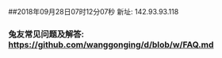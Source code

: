 ##2018年09月28日07时12分07秒 新址: 142.93.93.118
### 兔友常见问题及解答: https://github.com/wanggonging/d/blob/w/FAQ.md

